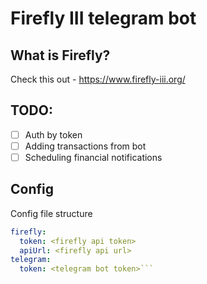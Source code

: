 # Firefly III telegram bot

## What is Firefly?

Check this out - https://www.firefly-iii.org/

## TODO:

- [ ] Auth by token
- [ ] Adding transactions from bot
- [ ] Scheduling financial notifications

## Config

Config file structure

```yaml
firefly:
  token: <firefly api token>
  apiUrl: <firefly api url>
telegram:
  token: <telegram bot token>```